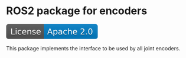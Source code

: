 # ROS2 package for encoders

[![License](./apache20.svg)](./LICENSE.txt)

This package implements the interface to be used by all joint encoders.
